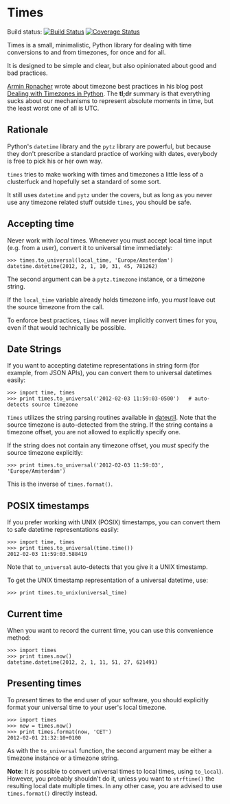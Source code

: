 Times
=====

Build status:
[![Build Status](https://travis-ci.org/nvie/times.svg?branch=master)](http://travis-ci.org/nvie/times)
[![Coverage Status](https://img.shields.io/coveralls/nvie/times.svg)](https://coveralls.io/r/nvie/times?branch=master)


Times is a small, minimalistic, Python library for dealing with time
conversions to and from timezones, for once and for all.

It is designed to be simple and clear, but also opinionated about good and bad
practices.

[Armin Ronacher][1] wrote about timezone best practices in his blog post
[Dealing with Timezones in Python][2].  The **tl;dr** summary is that
everything sucks about our mechanisms to represent absolute moments in time,
but the least worst one of all is UTC.

[1]: http://twitter.com/mitsuhiko
[2]: http://lucumr.pocoo.org/2011/7/15/eppur-si-muove/


Rationale
---------

Python's `datetime` library and the `pytz` library are powerful, but because
they don't prescribe a standard practice of working with dates, everybody is
free to pick his or her own way.

`times` tries to make working with times and timezones a little less of
a clusterfuck and hopefully set a standard of some sort.

It still uses `datetime` and `pytz` under the covers, but as long as you never
use any timezone related stuff outside `times`, you should be safe.


Accepting time
--------------

Never work with _local_ times.  Whenever you must accept local time input (e.g.
from a user), convert it to universal time immediately:

```pycon
>>> times.to_universal(local_time, 'Europe/Amsterdam')
datetime.datetime(2012, 2, 1, 10, 31, 45, 781262)
```

The second argument can be a `pytz.timezone` instance, or a timezone string.

If the `local_time` variable already holds timezone info, you _must_ leave out
the source timezone from the call.

To enforce best practices, `times` will never implicitly convert times for you,
even if that would technically be possible.


Date Strings
------------
If you want to accepting datetime representations in string form (for example,
from JSON APIs), you can convert them to universal datetimes easily:

```pycon
>>> import time, times
>>> print times.to_universal('2012-02-03 11:59:03-0500')   # auto-detects source timezone
```

`Times` utilizes the string parsing routines available in [dateutil][3].  Note
that the source timezone is auto-detected from the string.  If the string
contains a timezone offset, you are not allowed to explicitly specify one.

If the string does not contain any timezone offset, you _must_ specify the
source timezone explicitly:

```pycon
>>> print times.to_universal('2012-02-03 11:59:03', 'Europe/Amsterdam')
```

This is the inverse of `times.format()`.


POSIX timestamps
----------------
If you prefer working with UNIX (POSIX) timestamps, you can convert them to
safe datetime representations easily:

```pycon
>>> import time, times
>>> print times.to_universal(time.time())
2012-02-03 11:59:03.588419
```

Note that `to_universal` auto-detects that you give it a UNIX timestamp.

To get the UNIX timestamp representation of a universal datetime, use:

```pycon
>>> print times.to_unix(universal_time)
```


Current time
------------

When you want to record the current time, you can use this convenience method:

```pycon
>>> import times
>>> print times.now()
datetime.datetime(2012, 2, 1, 11, 51, 27, 621491)
```


Presenting times
----------------

To _present_ times to the end user of your software, you should explicitly
format your universal time to your user's local timezone.

```pycon
>>> import times
>>> now = times.now()
>>> print times.format(now, 'CET')
2012-02-01 21:32:10+0100
```

As with the `to_universal` function, the second argument may be either
a timezone instance or a timezone string.

**Note**: It _is_ possible to convert universal times to local times, using
`to_local`).  However, you probably shouldn't do it, unless you want to
`strftime()` the resulting local date multiple times.  In any other case, you
are advised to use `times.format()` directly instead.

[3]: http://labix.org/python-dateutil#head-c0e81a473b647dfa787dc11e8c69557ec2c3ecd2
